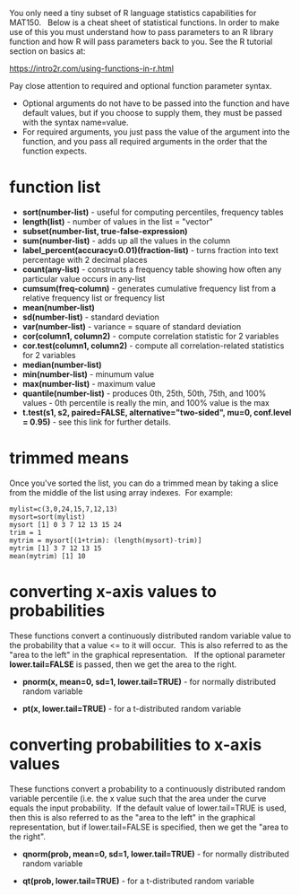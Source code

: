 You only need a tiny subset of R language statistics capabilities for MAT150.   Below is a cheat sheet of statistical functions.  In order to make use of this you must understand how to pass parameters to an R library function and how R will pass parameters back to you.   See the R tutorial section on basics at:

https://intro2r.com/using-functions-in-r.html

Pay close attention to required and optional function parameter syntax.  
* Optional arguments do not have to be passed into the function and have default values, but if you choose to supply them, they must be passed with the syntax name=value.
* For required arguments, you just pass the value of the argument into the function, and you pass all required arguments in the order that the function expects.

# function list

* **sort(number-list)** - useful for computing percentiles, frequency tables
* **length(list)** - number of values in the list = "vector"
* **subset(number-list, true-false-expression)**
* **sum(number-list)** - adds up all the values in the column
* **label_percent(accuracy=0.01)(fraction-list)** - turns fraction into text percentage with 2 decimal places
* **count(any-list)** - constructs a frequency table showing how often any particular value occurs in any-list
* **cumsum(freq-column)** - generates cumulative frequency list from a relative frequency list or frequency list
* **mean(number-list)** 
* **sd(number-list)** - standard deviation
* **var(number-list)** - variance = square of standard deviation
* **cor(column1, column2)** - compute correlation statistic for 2 variables 
* **cor.test(column1, column2)** - compute all correlation-related statistics for 2 variables
* **median(number-list)** 
* **min(number-list)** - minumum value
* **max(number-list)** - maximum value
* **quantile(number-list)** - produces 0th, 25th, 50th, 75th, and 100% values - 0th percentile is really the min, and 100% value is the max
* **t.test(s1, s2, paired=FALSE, alternative="two-sided", mu=0, conf.level = 0.95)** - see this link for further details.

# trimmed means

Once you've sorted the list, you can do a trimmed mean by taking a slice from the middle of the list using array indexes.  For example:

```
mylist=c(3,0,24,15,7,12,13)
mysort=sort(mylist)
mysort [1] 0 3 7 12 13 15 24
trim = 1
mytrim = mysort[(1+trim): (length(mysort)-trim)]
mytrim [1] 3 7 12 13 15
mean(mytrim) [1] 10
```

# converting x-axis values to probabilities

These functions convert a continuously distributed random variable value to the probability that a value <= to it will occur.  This is also referred to as the "area to the left" in the graphical representation.   If the optional parameter **lower.tail=FALSE** is passed, then we get the area to the right.

* **pnorm(x, mean=0, sd=1, lower.tail=TRUE)** - for normally distributed random variable

* **pt(x, lower.tail=TRUE)** - for a t-distributed random variable

# converting probabilities to x-axis values

These functions convert a probability to a continuously distributed random variable percentile (i.e. the x value such that the area under the curve equals the input probability.  If the default value of lower.tail=TRUE is used, then this is also referred to as the "area to the left" in the graphical representation, but if lower.tail=FALSE is specified, then we get the "area to the right".

* **qnorm(prob, mean=0, sd=1, lower.tail=TRUE)** - for normally distributed random variable

* **qt(prob, lower.tail=TRUE)** - for a t-distributed random variable
